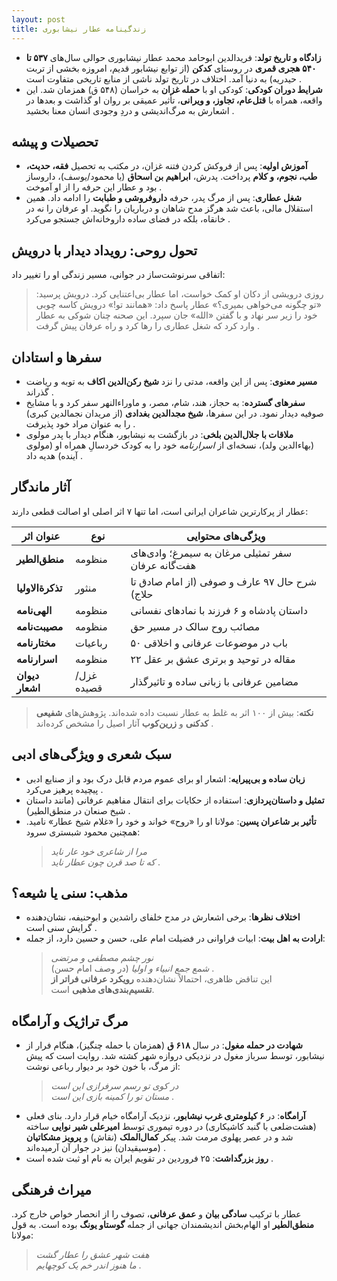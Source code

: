 ```yaml
---
layout: post
title: زندگینامه عطار نیشابوری
---
```


- **زادگاه و تاریخ تولد**: فریدالدین ابوحامد محمد عطار نیشابوری حوالی سال‌های **۵۳۷ تا ۵۴۰ هجری قمری** در روستای **کدکن** (از توابع نیشابور قدیم، امروزه بخشی از تربت حیدریه) به دنیا آمد. اختلاف در تاریخ تولد ناشی از منابع تاریخی متفاوت است .
- **شرایط دوران کودکی**: کودکی او با **حمله غزان** به خراسان (۵۴۸ ق) همزمان شد. این واقعه، همراه با **قتل‌عام، تجاوز، و ویرانی**، تأثیر عمیقی بر روان او گذاشت و بعدها در اشعارش به مرگ‌اندیشی و دردِ وجودی انسان معنا بخشید .

## تحصیلات و پیشه
- **آموزش اولیه**: پس از فروکش کردن فتنه غزان، در مکتب به تحصیل **فقه، حدیث، طب، نجوم، و کلام** پرداخت. پدرش، **ابراهیم بن اسحاق** (یا محمود/یوسف)، داروساز بود و عطار این حرفه را از او آموخت .
- **شغل عطاری**: پس از مرگ پدر، حرفه **داروفروشی و طبابت** را ادامه داد. همین استقلال مالی، باعث شد هرگز مدح شاهان و درباریان را نگوید. او عرفان را نه در خانقاه، بلکه در فضای ساده داروخانه‌اش جستجو می‌کرد .

## تحول روحی: رویداد دیدار با درویش
اتفاقی سرنوشت‌ساز در جوانی، مسیر زندگی او را تغییر داد:
> روزی درویشی از دکان او کمک خواست، اما عطار بی‌اعتنایی کرد. درویش پرسید: «تو چگونه می‌خواهی بمیری؟» عطار پاسخ داد: «همانند تو!» درویش کاسه چوبی خود را زیر سر نهاد و با گفتن «الله» جان سپرد. این صحنه چنان شوکی به عطار وارد کرد که شغل عطاری را رها کرد و راه عرفان پیش گرفت .

## سفرها و استادان
- **مسیر معنوی**: پس از این واقعه، مدتی را نزد **شیخ رکن‌الدین اکاف** به توبه و ریاضت گذراند .
- **سفرهای گسترده**: به حجاز، هند، شام، مصر، و ماوراءالنهر سفر کرد و با مشایخ صوفیه دیدار نمود. در این سفرها، **شیخ مجدالدین بغدادی** (از مریدان نجمالدین کبری) را به عنوان مراد خود پذیرفت .
- **ملاقات با جلال‌الدین بلخی**: در بازگشت به نیشابور، هنگام دیدار با پدر مولوی (بهاءالدین ولد)، نسخه‌ای از *اسرارنامه* خود را به کودک خردسالِ همراه او (مولوی آینده) هدیه داد .

## آثار ماندگار
عطار از پرکارترین شاعران ایرانی است، اما تنها ۷ اثر اصلی او اصالت قطعی دارند:

| عنوان اثر        | نوع       | ویژگی‌های محتوایی                     |
|------------------|-----------|----------------------------------------|
| **منطق‌الطیر**   | منظومه   | سفر تمثیلی مرغان به سیمرغ؛ وادی‌های هفت‌گانه عرفان  |
| **تذکرة‌الاولیا**| منثور     | شرح حال ۹۷ عارف و صوفی (از امام صادق تا حلاج)  |
| **الهی‌نامه**    | منظومه   | داستان پادشاه و ۶ فرزند با نمادهای نفسانی  |
| **مصیبت‌نامه**   | منظومه   | مصائب روح سالک در مسیر حق  |
| **مختارنامه**    | رباعیات   | ۵۰ باب در موضوعات عرفانی و اخلاقی  |
| **اسرارنامه**    | منظومه   | ۲۲ مقاله در توحید و برتری عشق بر عقل  |
| **دیوان اشعار**  | غزل/قصیده| مضامین عرفانی با زبانی ساده و تاثیرگذار  

> **نکته**: بیش از ۱۰۰ اثر به غلط به عطار نسبت داده شده‌اند. پژوهش‌های **شفیعی کدکنی** و **زرین‌کوب** آثار اصیل را مشخص کرده‌اند .

## سبک شعری و ویژگی‌های ادبی
- **زبان ساده و بی‌پیرایه**: اشعار او برای عموم مردم قابل درک بود و از صنایع ادبی پیچیده پرهیز می‌کرد .
- **تمثیل و داستان‌پردازی**: استفاده از حکایات برای انتقال مفاهیم عرفانی (مانند داستان شیخ صنعان در منطق‌الطیر) .
- **تأثیر بر شاعران پسین**: مولانا او را «روح» خواند و خود را «غلام شیخ عطار» نامید. همچنین محمود شبستری سرود:  
  > *مرا از شاعری خود عار ناید*  
  > *که تا صد قرن چون عطار ناید* .

## مذهب: سنی یا شیعه؟
- **اختلاف نظرها**: برخی اشعارش در مدح خلفای راشدین و ابوحنیفه، نشان‌دهنده گرایش سنی است .
- **ارادت به اهل بیت**: ابیات فراوانی در فضیلت امام علی، حسن و حسین دارد، از جمله:  
  > *نور چشم مصطفی و مرتضی*  
  > *شمع جمع انبیاء و اولیا* (در وصف امام حسن) .  
  این تناقض ظاهری، احتمالاً نشان‌دهنده **رویکرد عرفانی فراتر از تقسیم‌بندی‌های مذهبی** است.

## مرگ تراژیک و آرامگاه
- **شهادت در حمله مغول**: در سال **۶۱۸ ق** (همزمان با حمله چنگیز)، هنگام فرار از نیشابور، توسط سرباز مغول در نزدیکی دروازه شهر کشته شد. روایت است که پیش از مرگ، با خون خود بر دیوار رباعی نوشت:  
  > *در کوی تو رسم سرفرازی این است*  
  > *مستان تو را کمینه بازی این است* .  
- **آرامگاه**: در **۶ کیلومتری غرب نیشابور**، نزدیک آرامگاه خیام قرار دارد. بنای فعلی (هشت‌ضلعی با گنبد کاشیکاری) در دوره تیموری توسط **امیرعلی شیر نوایی** ساخته شد و در عصر پهلوی مرمت شد. پیکر **کمال‌الملک** (نقاش) و **پرویز مشکاتیان** (موسیقیدان) نیز در جوار آن آرمیده‌اند .
- **روز بزرگداشت**: ۲۵ فروردین در تقویم ایران به نام او ثبت شده است .

## میراث فرهنگی
عطار با ترکیب **سادگی بیان** و **عمق عرفانی**، تصوف را از انحصار خواص خارج کرد. **منطق‌الطیر** او الهام‌بخش اندیشمندان جهانی از جمله **گوستاو یونگ** بوده است. به قول مولانا:  
> *هفت شهر عشق را عطار گشت*  
> *ما هنوز اندر خم یک کوچهایم* .
